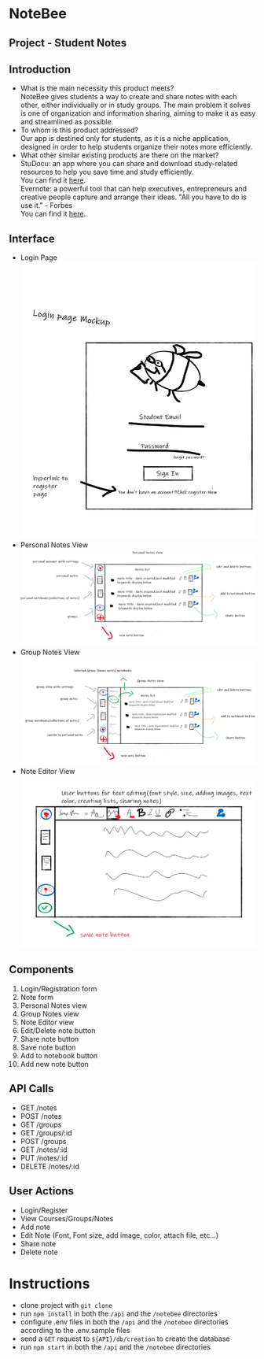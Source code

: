 # NoteBee
## Project - Student Notes
## Introduction
- What is the main necessity this product meets? <br />
NoteBee gives students a way to create and share notes with each other, either individually or in study groups. The main problem it solves is one of organization and information sharing, aiming to make it as easy and streamlined as possible.
- To whom is this product addressed? <br />
Our app is destined only for students, as it is a niche application, designed in order to help students organize their notes more efficiently.
- What other similar existing products are there on the market? <br />
StuDocu: an app where you can share and download study-related resources to help you save time and study efficiently. <br />
You can find it [here](https://www.studocu.com/). <br />
Evernote: a powerful tool that can help executives, entrepreneurs and creative people capture and arrange their ideas. "All you have to do is use it." - Forbes <br />
You can find it [here](https://evernote.com/). <br />
## Interface
- Login Page <br />
![alt text](docs/img/mockup_1.jpg "Login Page")
- Personal Notes View <br />
![alt text](docs/img/mockup_2.jpg "Personal Notes View")
- Group Notes View <br />
![alt text](docs/img/mockup_3.jpg "Group Notes View")
- Note Editor View <br />
![alt text](docs/img/mockup_4.jpg "Note Editor View")
## Components
1. Login/Registration form
2. Note form
3. Personal Notes view
4. Group Notes view
5. Note Editor view
6. Edit/Delete note button
7. Share note button
8. Save note button
9. Add to notebook button
10. Add new note button
## API Calls
- GET /notes
- POST /notes
- GET /groups
- GET /groups/:id
- POST /groups
- GET /notes/:id
- PUT /notes/:id
- DELETE /notes/:id
## User Actions
- Login/Register
- View Courses/Groups/Notes
- Add note
- Edit Note (Font, Font size, add image, color, attach file, etc…)
- Share note
- Delete note

# Instructions

- clone project with `git clone`
- run `npm install` in both the `/api` and the `/notebee` directories
- configure .env files in both the `/api` and the `/notebee` directories according to the .env.sample files
- send a `GET` request to `${API}/db/creation` to create the database
- run `npm start` in both the `/api` and the `/notebee` directories